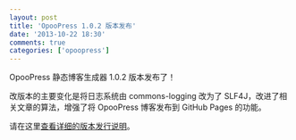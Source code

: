 ```yaml
---
layout: post
title: 'OpooPress 1.0.2 版本发布'
date: '2013-10-22 18:30'
comments: true
categories: ['opoopress']
---
```


OpooPress 静态博客生成器 1.0.2 版本发布了！

改版本的主要变化是将日志系统由 commons-logging 改为了 SLF4J，改进了相关文章的算法，增强了将 OpooPress 博客发布到 GitHub Pages 的功能。

请在这里[查看详细的版本发行说明](/zh/download/#release-notes-v1.0.2)。